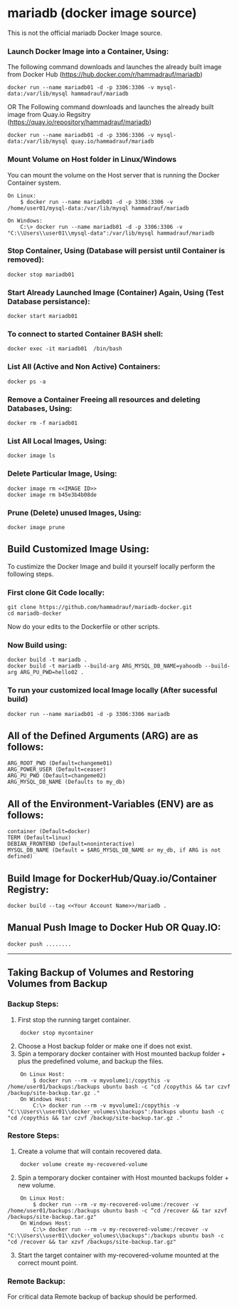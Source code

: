 # mariadb (docker image source)

This is not the official mariadb Docker Image source. 

### Launch Docker Image into a Container, Using:

The following command downloads and launches the already built image from Docker Hub (https://hub.docker.com/r/hammadrauf/mariadb)

```
docker run --name mariadb01 -d -p 3306:3306 -v mysql-data:/var/lib/mysql hammadrauf/mariadb
```
OR
The Following command downloads and launches the already built image from Quay.io Regsitry (https://quay.io/repository/hammadrauf/mariadb)

```
docker run --name mariadb01 -d -p 3306:3306 -v mysql-data:/var/lib/mysql quay.io/hammadrauf/mariadb
```

### Mount Volume on Host folder in Linux/Windows
You can mount the volume on the Host server that is running the Docker Container system.
```
On Linux:
	$ docker run --name mariadb01 -d -p 3306:3306 -v /home/user01/mysql-data:/var/lib/mysql hammadrauf/mariadb
	
On Windows:
	C:\> docker run --name mariadb01 -d -p 3306:3306 -v "C:\\Users\\user01\\mysql-data":/var/lib/mysql hammadrauf/mariadb

```

### Stop  Container, Using (Database will persist until Container is removed):

```
docker stop mariadb01
```

### Start Already Launched Image (Container) Again, Using (Test Database persistance):

```
docker start mariadb01
```

### To connect to started Container BASH shell:

```
docker exec -it mariadb01  /bin/bash
```

### List All (Active and Non Active) Containers: 

```
docker ps -a
```

### Remove a Container Freeing all resources and deleting Databases, Using:

```
docker rm -f mariadb01
```

### List All Local Images, Using:

```
docker image ls
```

### Delete Particular Image, Using:

```
docker image rm <<IMAGE ID>>
docker image rm b45e3b4b08de
```

### Prune (Delete) unused Images, Using:

```
docker image prune
```

## Build  Customized Image Using:

To custimize the Docker Image and build it yourself locally perform the following steps.
### First clone Git Code locally:
```
git clone https://github.com/hammadrauf/mariadb-docker.git
cd mariadb-docker
```
Now do your edits to the Dockerfile or other scripts.

### Now Build using:
```
docker build -t mariadb .
docker build -t mariadb --build-arg ARG_MYSQL_DB_NAME=yahoodb --build-arg ARG_PU_PWD=hello02 .
```

### To run your customized local Image locally (After sucessful build)
```
docker run --name mariadb01 -d -p 3306:3306 mariadb
```

## All of the Defined Arguments (ARG) are as follows:
```
ARG_ROOT_PWD (Default=changeme01)
ARG_POWER_USER (Default=ceaser)
ARG_PU_PWD (Default=changeme02)
ARG_MYSQL_DB_NAME (Defaults to my_db)
```

## All of the Environment-Variables (ENV) are as follows:
```
container (Default=docker)
TERM (Default=linux)
DEBIAN_FRONTEND (Default=noninteractive)
MYSQL_DB_NAME (Default = $ARG_MYSQL_DB_NAME or my_db, if ARG is not defined)
```

## Build Image for DockerHub/Quay.io/Container Registry:

```
docker build --tag <<Your Account Name>>/mariadb .
```

## Manual Push Image to Docker Hub OR Quay.IO:
```
docker push ........
```

---

## Taking Backup of Volumes and Restoring Volumes from Backup

### Backup Steps:
1. First stop the running target container.
```
	docker stop mycontainer
```	
2. Choose a Host backup folder or make one if does not exist.
3. Spin a temporary docker container with Host mounted backup folder + plus the predefined volume, and backup the files.
```
	On Linux Host:
		$ docker run --rm -v myvolume1:/copythis -v /home/user01/backups:/backups ubuntu bash -c "cd /copythis && tar czvf /backup/site-backup.tar.gz ."
	On Windows Host:
		C:\> docker run --rm -v myvolume1:/copythis -v "C:\\Users\\user01\\docker_volumes\\backups":/backups ubuntu bash -c "cd /copythis && tar czvf /backup/site-backup.tar.gz ."
```		

### Restore Steps:
1. Create a volume that will contain recovered data.
```
	docker volume create my-recovered-volume
```	
2. Spin a temporary docker container with Host mounted backups folder + new volume.
```
	On Linux Host:
		$ docker run --rm -v my-recovered-volume:/recover -v /home/user01/backups:/backups ubuntu bash -c “cd /recover && tar xzvf /backups/site-backup.tar.gz"
	On Windows Host:
		C:\> docker run --rm -v my-recovered-volume:/recover -v "C:\\Users\\user01\\docker_volumes\\backups":/backups ubuntu bash -c "cd /recover && tar xzvf /backups/site-backup.tar.gz"
```		
3. Start the target container with my-recovered-volume mounted at the correct mount point.	

### Remote Backup:
For critical data Remote backup of backup should be performed.
